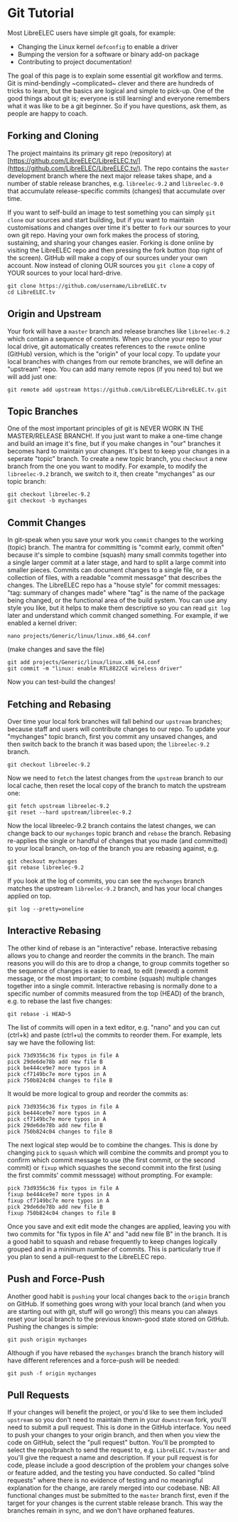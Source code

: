 # Git Tutorial

Most LibreELEC users have simple git goals, for example:

- Changing the Linux kernel `defconfig` to enable a driver
- Bumping the version for a software or binary add-on package
- Contributing to project documentation!

The goal of this page is to explain some essential git workflow and terms. Git is mind-bendingly ~complicated~ clever and there are hundreds of tricks to learn, but the basics are logical and simple to pick-up. One of the good things about git is; everyone is still learning! and everyone remembers what it was like to be a git beginner. So if you have questions, ask them, as people are happy to coach.

## Forking and Cloning

The project maintains its primary git repo (repository) at [https://github.com/LibreELEC/LibreELEC.tv/](https://github.com/LibreELEC/LibreELEC.tv/). The repo contains the `master` development branch where the next major release takes shape, and a number of stable release branches, e.g. `libreelec-9.2` and `libreelec-9.0` that accumulate release-specific commits (changes) that accumulate over time.

If you want to self-build an image to test something you can simply `git clone` our sources and start building, but if you want to maintain customisations and changes over time it's better to `fork` our sources to your own git repo. Having your own fork makes the process of storing, sustaining, and sharing your changes easier. Forking is done online by visiting the LibreELEC repo and then pressing the fork button (top right of the screen). GitHub will make a copy of our sources under your own account. Now instead of cloning OUR sources you `git clone` a copy of YOUR sources to your local hard-drive.

```console
git clone https://github.com/username/LibreELEC.tv
cd LibreELEC.tv
```

## Origin and Upstream

Your fork will have a `master` branch and release branches like `libreelec-9.2` which contain a sequence of commits. When you clone your repo to your local drive, git automatically creates references to the `remote` online (GitHub) version, which is the "origin" of your local copy. To update your local branches with changes from our remote branches, we will define an "upstream" repo. You  can add many remote repos (if you need to) but we will add just one:

```console
git remote add upstream https://github.com/LibreELEC/LibreELEC.tv.git
```

## Topic Branches

One of the most important principles of git is NEVER WORK IN THE MASTER/RELEASE BRANCH!. If you just want to make a one-time change and build an image it's fine, but if you make changes in "our" branches it becomes hard to maintain your changes. It's best to keep your changes in a seperate "topic" branch. To create a new topic branch, you `checkout` a new branch from the one you want to modify. For example, to modify the `libreelec-9.2` branch, we switch to it, then create "mychanges" as our topic branch:

```console
git checkout libreelec-9.2
git checkout -b mychanges
```

## Commit Changes

In git-speak when you save your work you `commit` changes to the working (topic) branch. The mantra for committing is "commit early, commit often" because it's simple to combine (squash) many small commits together into a single larger commit at a later stage, and hard to split a large commit into smaller pieces. Commits can document changes to a single file, or a collection of files, with a readable "commit messasge" that describes the changes. The LibreELEC repo has a "house style" for commit messages: "tag: summary of changes made" where "tag" is the name of the package being changed, or the functional area of the build system. You can use any style you like, but it helps to make them descriptive so you can read `git log` later and understand which commit changed something. For example, if we enabled a kernel driver:

```console
nano projects/Generic/linux/linux.x86_64.conf
```

(make changes and save the file)

```console
git add projects/Generic/linux/linux.x86_64.conf
git commit -m "linux: enable RTL8822CE wireless driver"
```

Now you can test-build the changes!

## Fetching and Rebasing

Over time your local fork branches will fall behind our `upstream` branches; because staff and users will contribute changes to our repo. To update your "mychanges" topic branch, first you commit any unsaved changes, and then switch back to the branch it was based upon; the `libreelec-9.2` branch.

```console
git checkout libreelec-9.2
```

Now we need to `fetch` the latest changes from the `upstream` branch to our local cache, then reset the local copy of the branch to match the upstream one:

```console
git fetch upstream libreelec-9.2
git reset --hard upstream/libreelec-9.2
```

Now the local libreelec-9.2 branch contains the latest changes, we can change back to our `mychanges` topic branch and `rebase` the branch. Rebasing re-applies the single or handful of changes that you made (and committed) to your local branch, on-top of the branch you are rebasing against, e.g.

```console
git checkout mychanges
git rebase libreelec-9.2
```

If you look at the log of commits, you can see the `mychanges` branch matches the upstream `libreelec-9.2` branch, and has your local changes applied on top.

```console
git log --pretty=oneline
```

## Interactive Rebasing

The other kind of rebase is an "interactive" rebase. Interactive rebasing allows you to change and reorder the commits in the branch. The main reasons you will do this are to drop a change, to group commits together so the sequence of changes is easier to read, to edit (reword) a commit message, or the most important; to combine (squash) multiple changes together into a single commit. Interactive rebasing is normally done to a specific number of commits measured from the top (HEAD) of the branch, e.g. to rebase the last five changes:

```console
git rebase -i HEAD~5
```

The list of commits will open in a text editor, e.g. "nano" and you can cut (ctrl+k) and paste (ctrl+u) the commits to reorder them. For example, lets say we have the following list:

```console
pick 73d9356c36 fix typos in file A
pick 29de6de78b add new file B
pick be444ce9e7 more typos in A
pick cf7149bc7e more typos in A
pick 750b824c04 changes to file B
```

It would be more logical to group and reorder the commits as:

```console
pick 73d9356c36 fix typos in file A
pick be444ce9e7 more typos in A
pick cf7149bc7e more typos in A
pick 29de6de78b add new file B
pick 750b824c04 changes to file B
```

The next logical step would be to combine the changes. This is done by changing `pick` to `squash` which will combine the commits and prompt you to confirm which commit message to use (the first commit, or the second commit) or `fixup` which squashes the second commit into the first (using the first commits' commit messsage) without prompting. For example:

```console
pick 73d9356c36 fix typos in file A
fixup be444ce9e7 more typos in A
fixup cf7149bc7e more typos in A
pick 29de6de78b add new file B
fixup 750b824c04 changes to file B
```

Once you save and exit edit mode the changes are applied, leaving you with two commits for "fix typos in file A" and "add new file B" in the branch. It is a good habit to squash and rebase frequently to keep changes logically grouped and in a minimum number of commits. This is particularly true if you plan to send a pull-request to the LibreELEC repo.

## Push and Force-Push

Another good habit is `pushing` your local changes back to the `origin` branch on GitHub. If something goes wrong with your local branch (and when you are starting out with git, stuff will go wrong!) this means you can always reset your local branch to the previous known-good state stored on GitHub. Pushing the changes is simple:

```console
git push origin mychanges
```

Although if you have rebased the `mychanges` branch the branch history will have different references and a force-push will be needed:

```console
git push -f origin mychanges
```

## Pull Requests

If your changes will benefit the project, or you'd like to see them included `upstream` so you don't need to maintain them in your `downstream` fork, you'll need to submit a pull request. This is done in the GitHub interface. You need to push your changes to your origin branch, and then when you view the code on GitHub, select the "pull request" button. You'll be prompted to select the repo/branch to send the request to, e.g. `LibreELEC.tv/master` and you'll give the request a name and description. If your pull request is for code, please include a good description of the problem your changes solve or feature added, and the testing you have conducted. So called "blind requests" where there is no evidence of testing and no meaningful explanation for the change, are rarely merged into our codebase. NB: All functional changes must be submitted to the `master` branch first, even if the target for your changes is the current stable release branch. This way the branches remain in sync, and we don't have orphaned features.
